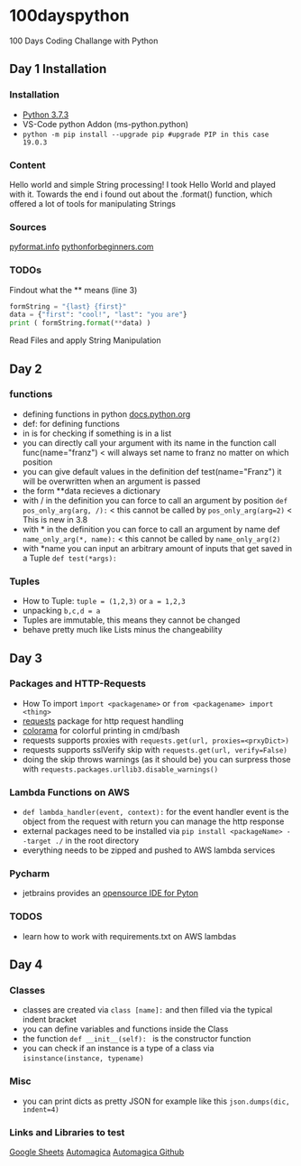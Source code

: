 # 100dayspython

100 Days Coding Challange with Python

## Day 1 Installation

### Installation

* [Python 3.7.3](https://www.python.org/downloads/)
* VS-Code python Addon (ms-python.python)
* ```python -m pip install --upgrade pip #upgrade PIP in this case 19.0.3```

### Content

Hello world and simple String processing!
I took Hello World and played with it.
Towards the end i found out about the .format() function, which offered a lot of tools for manipulating Strings

### Sources

[pyformat.info](https://pyformat.info/)
[pythonforbeginners.com](https://www.pythonforbeginners.com/basics/string-manipulation-in-python)

### TODOs

Findout what the ** means (line 3)

```python
formString = "{last} {first}"
data = {"first": "cool!", "last": "you are"}
print ( formString.format(**data) ) 
```

Read Files and apply String Manipulation

## Day 2

### functions

* defining functions in python [docs.python.org](https://docs.python.org/dev/tutorial/controlflow.html#more-on-defining-functions)
* def: for defining functions
* in is for checking if something is in a list
* you can directly call your argument with its name in the function call func(name="franz") < will always set name to franz no matter on which position
* you can give default values in the definition def test(name="Franz") it will be overwritten when an argument is passed
* the form **data recieves a dictionary
* with / in the definition you can force to call an argument by position ```def pos_only_arg(arg, /):``` < this cannot be called by ```pos_only_arg(arg=2)``` < This is new in 3.8
* with \* in the definition you can force to call an argument by name def ```name_only_arg(*, name):``` < this cannot be called by ```name_only_arg(2)```
* with \*name you can input an arbitrary amount of inputs that get saved in a Tuple ```def test(*args):```

### Tuples

* How to Tuple: ```tuple = (1,2,3)``` or ```a = 1,2,3```
* unpacking ```b,c,d = a```
* Tuples are immutable, this means they cannot be changed
* behave pretty much like Lists minus the changeability

## Day 3

### Packages and HTTP-Requests
* How To import ```ìmport <packagename>``` or ```from <packagename> import <thing>```
* [requests](https://2.python-requests.org) package for http request handling
* [colorama](https://pypi.org/project/colorama/) for colorful printing in cmd/bash
* requests supports proxies with ```requests.get(url, proxies=<prxyDict>)```
* requests supports sslVerify skip with ```requests.get(url, verify=False)```
* doing the skip throws warnings (as it should be) you can surpress those with ```requests.packages.urllib3.disable_warnings()```

### Lambda Functions on AWS
* ```def lambda_handler(event, context):``` for the event handler event is the object from the request with return you can manage the http response
* external packages need to be installed via ```pip install <packageName> --target ./``` in the root directory
* everything needs to be zipped and pushed to AWS lambda services

### Pycharm
* jetbrains provides an [opensource IDE for Pyton](https://www.jetbrains.com/pycharm/?fromMenu)

### TODOS
* learn how to work with requirements.txt on AWS lambdas

## Day 4

### Classes
* classes are created via ```class [name]:``` and then filled via the typical indent bracket
* you can define variables and functions inside the Class
* the function ```def __init__(self): ``` is the constructor function
* you can check if an instance is a type of a class via ```isinstance(instance, typename)```

### Misc
* you can print dicts as pretty JSON for example like this ```json.dumps(dic, indent=4)```

### Links and Libraries to test
[Google Sheets](https://developers.google.com/sheets/api/quickstart/python)
[Automagica](https://automagica.readthedocs.io/) [Automagica Github](https://github.com/OakwoodAI/Automagica)
